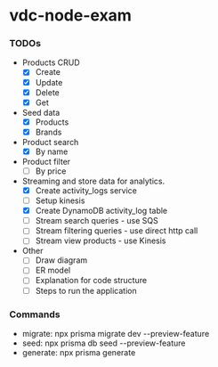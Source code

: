 # vdc-node-exam

### TODOs

- Products CRUD
  - [x] Create
  - [x] Update
  - [x] Delete
  - [x] Get
- Seed data
  - [x] Products
  - [x] Brands
- Product search
  - [x] By name
- Product filter
  - [ ] By price
- Streaming and store data for analytics.
  - [x] Create activity_logs service
  - [ ] Setup kinesis
  - [x] Create DynamoDB activity_log table
  - [ ] Stream search queries - use SQS
  - [ ] Stream filtering queries - use direct http call
  - [ ] Stream view products - use Kinesis
- Other
  - [ ] Draw diagram
  - [ ] ER model
  - [ ] Explanation for code structure
  - [ ] Steps to run the application

### Commands

- migrate: npx prisma migrate dev --preview-feature
- seed: npx prisma db seed --preview-feature
- generate: npx prisma generate 